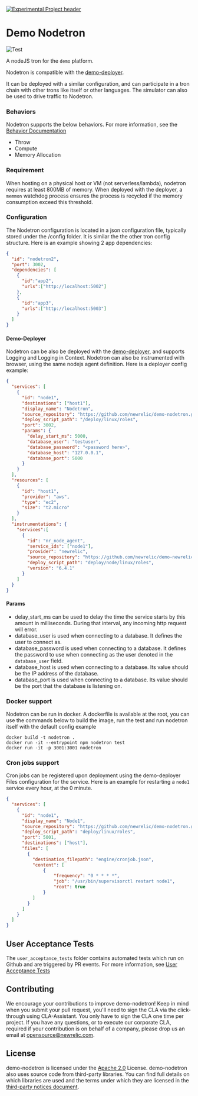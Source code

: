 [![Experimental Project header](https://github.com/newrelic/opensource-website/raw/master/src/images/categories/Experimental.png)](https://opensource.newrelic.com/oss-category/#experimental)

# Demo Nodetron

![Test](https://github.com/newrelic/demo-nodetron/workflows/Test/badge.svg?event=push)

A nodeJS tron for the `demo` platform.

Nodetron is compatible with the [demo-deployer](https://github.com/newrelic/demo-deployer).

It can be deployed with a similar configuration, and can participate in a tron chain with other trons like itself or other languages.
The simulator can also be used to drive traffic to Nodetron.

### Behaviors

Nodetron supports the below behaviors. For more information, see the [Behavior Documentation](https://github.com/newrelic/demo-deployer/tree/main/documentation/developer/behaviors)

* Throw
* Compute
* Memory Allocation

### Requirement

When hosting on a physical host or VM (not serverless/lambda), nodetron requires at least 800MB of memory.
When deployed with the deployer, a `memmon` watchdog process ensures the process is recycled if the memory consumption exceed this threshold.

### Configuration

The Nodetron configuration is located in a json configuration file, typically stored under the /config folder. It is similar the the other tron config structure. Here is an example showing 2 app dependencies:

```json
{
  "id": "nodetron2",
  "port": 3002,
  "dependencies": [
    {
      "id":"app2",
      "urls":["http://localhost:5002"]
    },
    {
      "id":"app3",
      "urls":["http://localhost:5003"]
    }
  ]
}
```


#### Demo-Deployer

Nodetron can be also be deployed with the [demo-deployer](https://github.com/newrelic/demo-deployer), and supports Logging and Logging in Context.
Nodetron can also be instrumented with browser, using the same nodejs agent definition.
Here is a deployer config example:

```json
{
  "services": [
    {
      "id": "node1",
      "destinations": ["host1"],
      "display_name": "Nodetron",
      "source_repository": "https://github.com/newrelic/demo-nodetron.git",
      "deploy_script_path": "/deploy/linux/roles",
      "port": 3002,
      "params": {
        "delay_start_ms": 5000,
        "database_user": "testuser",
        "database_password": "<password here>",
        "database_host": "127.0.0.1",
        "database_port": 5000
      }
    }
  ],
  "resources": [
    {
      "id": "host1",
      "provider": "aws",
      "type": "ec2",
      "size": "t2.micro"
    }
  ],
  "instrumentations": {
    "services":[
      {
        "id": "nr_node_agent",
        "service_ids": ["node1"],
        "provider": "newrelic",
        "source_repository": "https://github.com/newrelic/demo-newrelic-instrumentation.git",
        "deploy_script_path": "deploy/node/linux/roles",
        "version": "6.4.1"
      }
    ]
  }
}
```

#### Params
* delay_start_ms can be used to delay the time the service starts by this amount in milliseconds. During that interval, any incoming http request will error.
* database_user is used when connecting to a database. It defines the user to connect as.
* database_password is used when connecting to a database. It defines the password to use when connecting as the user denoted in the `database_user` field.
* database_host is used when connecting to a database. Its value should be the IP address of the database.
* database_port is used when connecting to a database. Its value should be the port that the database is listening on.

### Docker support

Nodetron can be run in docker. A dockerfile is available at the root, you can use the commands below to build the image, run the test and run nodetron itself with the default config example

```
docker build -t nodetron .
docker run -it --entrypoint npm nodetron test
docker run -it -p 3001:3001 nodetron
```

### Cron jobs support

Cron jobs can be registered upon deployment using the demo-deployer Files configuration for the service. Here is an example for restarting a `node1` service every hour, at the 0 minute.

```json
{
  "services": [
    {
      "id": "node1",
      "display_name": "Node1",
      "source_repository": "https://github.com/newrelic/demo-nodetron.git",
      "deploy_script_path": "deploy/linux/roles",
      "port": 5001,
      "destinations": ["host"],
      "files": [
        {
          "destination_filepath": "engine/cronjob.json",
          "content": [
              {
                  "frequency": "0 * * * *",
                  "job": "/usr/bin/supervisorctl restart node1",
                  "root": true
              }
          ]
        }
      ]
    }
  ]
}
```

## User Acceptance Tests
The `user_acceptance_tests` folder contains automated tests which run on Github and are triggered by PR events. For more information, see [User Acceptance Tests](user_acceptance_tests/README.md)

## Contributing

We encourage your contributions to improve demo-nodetron! Keep in mind when you submit your pull request, you'll need to sign the CLA via the click-through using CLA-Assistant. You only have to sign the CLA one time per project.
If you have any questions, or to execute our corporate CLA, required if your contribution is on behalf of a company,  please drop us an email at opensource@newrelic.com.

## License

demo-nodetron is licensed under the [Apache 2.0](http://apache.org/licenses/LICENSE-2.0.txt) License. demo-nodetron also uses source code from third-party libraries. You can find full details on which libraries are used and the terms under which they are licensed in the [third-party notices document](./engine/THIRD_PARTY_NOTICES.md).

